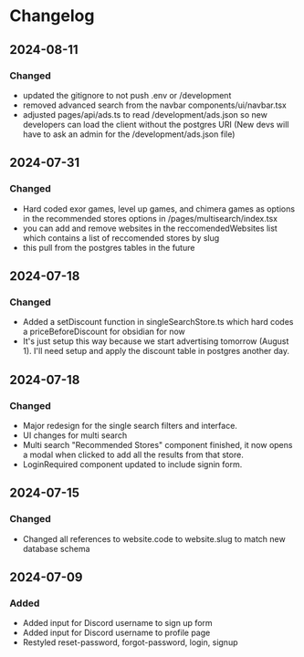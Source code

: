 # Changelog

## 2024-08-11

### Changed

- updated the gitignore to not push .env or /development
- removed advanced search from the navbar components/ui/navbar.tsx
- adjusted pages/api/ads.ts to read /development/ads.json so new developers can load the client without the postgres URI (New devs will have to ask an admin for the /development/ads.json file)

## 2024-07-31

### Changed

- Hard coded exor games, level up games, and chimera games as options in the recommended stores options in /pages/multisearch/index.tsx
- you can add and remove websites in the reccomendedWebsites list which contains a list of reccomended stores by slug
- this pull from the postgres tables in the future

## 2024-07-18

### Changed

- Added a setDiscount function in singleSearchStore.ts which hard codes a priceBeforeDiscount for obsidian for now
- It's just setup this way because we start advertising tomorrow (August 1). I'll need setup and apply the discount table in postgres another day.

## 2024-07-18

### Changed

- Major redesign for the single search filters and interface.
- UI changes for multi search
- Multi search "Recommended Stores" component finished, it now opens a modal when clicked to add all the results from that store.
- LoginRequired component updated to include signin form.

## 2024-07-15

### Changed

- Changed all references to website.code to website.slug to match new database schema

## 2024-07-09

### Added

- Added input for Discord username to sign up form
- Added input for Discord username to profile page
- Restyled reset-password, forgot-password, login, signup
